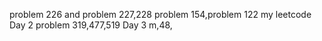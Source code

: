
problem 226 and problem 227,228
problem 154,problem 122
my leetcode
Day 2
problem 319,477,519
Day 3 m,48,
 
